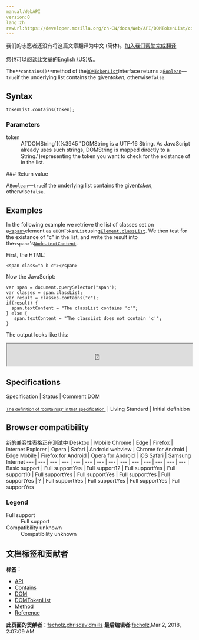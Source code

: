 ```yaml
---
manual:WebAPI
version:0
lang:zh
rawUrl:https://developer.mozilla.org/zh-CN/docs/Web/API/DOMTokenList/contains
---
```




<bdi>我们的志愿者还没有将这篇文章翻译为<bdi>中文 (简体)</bdi>。[加入我们帮助完成翻译](%24232 "")<br></br>您也可以阅读此文章的[English (US)](%24233 "")版。</bdi>






The`**contains()**`method of the[`DOMTokenList`](%13056 "The DOMTokenList interface represents a set of space-separated tokens. Such a set is returned by Element.classList, HTMLLinkElement.relList, HTMLAnchorElement.relList, HTMLAreaElement.relList, HTMLIframeElement.sandbox, or HTMLOutputElement.htmlFor. It is indexed beginning with 0 as with JavaScript Array objects. DOMTokenList is always case-sensitive.")interface returns a[`Boolean`](%4278 "The Boolean object is an object wrapper for a boolean value.")—`true`if the underlying list contains the given<em>token</em>, otherwise`false`.


## Syntax<a name="Syntax"></a>

```
tokenList.contains(token);
```

### Parameters<a name="Parameters"></a>
<dl><dt id=''>token</dt><dd>A[`DOMString`](%3945 "DOMString is a UTF-16 String. As JavaScript already uses such strings, DOMString is mapped directly to a String.")representing the token you want to check for the existance of in the list.</dd></dl>
### Return value<a name="Return_value"></a>


A[`Boolean`](%4278 "The Boolean object is an object wrapper for a boolean value.")—`true`if the underlying list contains the given<em>token</em>, otherwise`false`.


## Examples<a name="Examples"></a>


In the following example we retrieve the list of classes set on a[`<span>`](%13247 "The HTML <span> element is a generic inline container for phrasing content, which does not inherently represent anything. It can be used to group elements for styling purposes (using the class or id attributes), or because they share attribute values, such as lang.")element as a`DOMTokenList`using[`Element.classList`](%24224 "The Element.classList is a read-only property which returns a live DOMTokenList collection of the class attributes of the element."). We then test for the existance of &quot;c&quot; in the list, and write the result into the`<span>`&#39;s[`Node.textContent`](%13065 "The Node.textContent property represents the text content of a node and its descendants.").



First, the HTML:


```
<span class="a b c"></span>
```


Now the JavaScript:


```
var span = document.querySelector("span");
var classes = span.classList;
var result = classes.contains("c");
if(result) {
  span.textContent = "The classList contains 'c'";
} else {
   span.textContent = "The classList does not contain 'c'";
}
```


The output looks like this:



<iframe src='https://mdn.mozillademos.org/en-US/docs/Web/API/DOMTokenList/contains$samples/Examples?revision=1363477' width='100%' height='60'></iframe>



## Specifications<a name="Specifications"></a>
Specification | Status | Comment 
[DOM<br></br><small>The definition of &#39;contains()&#39; in that specification.</small>](%24234 "") | Living Standard | Initial definition 


## Browser compatibility<a name="Browser_compatibility"></a>
[新的兼容性表格正在测试中<i></i>](%3360 "")
<abbr>Desktop<i></i></abbr> | <abbr>Mobile<i></i></abbr> 
<abbr>Chrome<i></i></abbr> | <abbr>Edge<i></i></abbr> | <abbr>Firefox<i></i></abbr> | <abbr>Internet Explorer<i></i></abbr> | <abbr>Opera<i></i></abbr> | <abbr>Safari<i></i></abbr> | <abbr>Android webview<i></i></abbr> | <abbr>Chrome for Android<i></i></abbr> | <abbr>Edge Mobile<i></i></abbr> | <abbr>Firefox for Android<i></i></abbr> | <abbr>Opera for Android<i></i></abbr> | <abbr>iOS Safari<i></i></abbr> | <abbr>Samsung Internet<i></i></abbr> 
 ---  |  ---  |  ---  |  ---  |  ---  |  ---  |  ---  |  ---  |  ---  |  ---  |  ---  |  ---  |  ---  |  ---  | 
Basic support | <abbr>Full support</abbr>Yes | <abbr>Full support</abbr>12 | <abbr>Full support</abbr>Yes | <abbr>Full support</abbr>10 | <abbr>Full support</abbr>Yes | <abbr>Full support</abbr>Yes | <abbr>Full support</abbr>Yes | <abbr>Full support</abbr>Yes | <abbr>?</abbr> | <abbr>Full support</abbr>Yes | <abbr>Full support</abbr>Yes | <abbr>Full support</abbr>Yes | <abbr>Full support</abbr>Yes 


### Legend<a name="Legend"></a>
<dl><dt id=''><abbr>Full support</abbr></dt><dd>Full support</dd><dt id=''><abbr>Compatibility unknown</abbr></dt><dd>Compatibility unknown</dd></dl>




## 文档标签和贡献者
**标签：**
* [API](%50 "")
* [Contains](%24235 "")
* [DOM](%456 "")
* [DOMTokenList](%24226 "")
* [Method](%14476 "")
* [Reference](%3381 "")

**此页面的贡献者：**[fscholz](%60 ""),[chrisdavidmills](%3495 "")
**最后编辑者:**[fscholz](%60 ""),<time>Mar 2, 2018, 2:07:09 AM</time>


